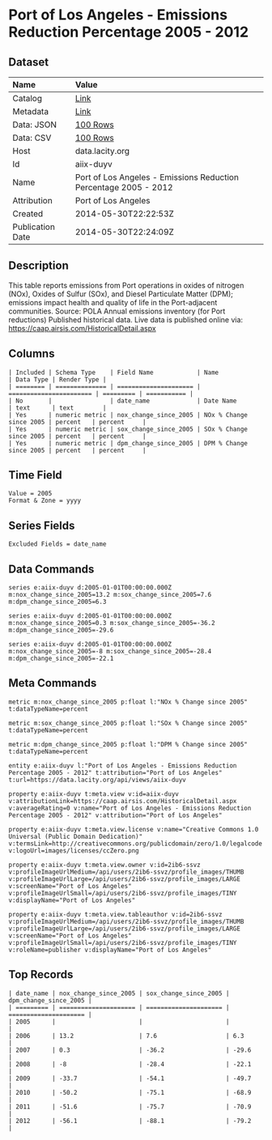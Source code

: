 # Port of Los Angeles - Emissions Reduction Percentage 2005 - 2012

## Dataset

| Name | Value |
| :--- | :---- |
| Catalog | [Link](https://catalog.data.gov/dataset/pola-emissions-reduction-percentage-e7b51) |
| Metadata | [Link](https://data.lacity.org/api/views/aiix-duyv) |
| Data: JSON | [100 Rows](https://data.lacity.org/api/views/aiix-duyv/rows.json?max_rows=100) |
| Data: CSV | [100 Rows](https://data.lacity.org/api/views/aiix-duyv/rows.csv?max_rows=100) |
| Host | data.lacity.org |
| Id | aiix-duyv |
| Name | Port of Los Angeles - Emissions Reduction Percentage 2005 - 2012 |
| Attribution | Port of Los Angeles |
| Created | 2014-05-30T22:22:53Z |
| Publication Date | 2014-05-30T22:24:09Z |

## Description

This table reports emissions from Port operations in oxides of nitrogen (NOx), Oxides of Sulfur (SOx), and Diesel Particulate Matter (DPM); emissions impact health and quality of life in the Port-adjacent communities. Source: POLA Annual emissions inventory (for Port reductions)
Published historical data.  Live data is published online via: https://caap.airsis.com/HistoricalDetail.aspx

## Columns

```ls
| Included | Schema Type    | Field Name            | Name                    | Data Type | Render Type |
| ======== | ============== | ===================== | ======================= | ========= | =========== |
| No       |                | date_name             | Date Name               | text      | text        |
| Yes      | numeric metric | nox_change_since_2005 | NOx % Change since 2005 | percent   | percent     |
| Yes      | numeric metric | sox_change_since_2005 | SOx % Change since 2005 | percent   | percent     |
| Yes      | numeric metric | dpm_change_since_2005 | DPM % Change since 2005 | percent   | percent     |
```

## Time Field

```ls
Value = 2005
Format & Zone = yyyy
```

## Series Fields

```ls
Excluded Fields = date_name
```

## Data Commands

```ls
series e:aiix-duyv d:2005-01-01T00:00:00.000Z m:nox_change_since_2005=13.2 m:sox_change_since_2005=7.6 m:dpm_change_since_2005=6.3

series e:aiix-duyv d:2005-01-01T00:00:00.000Z m:nox_change_since_2005=0.3 m:sox_change_since_2005=-36.2 m:dpm_change_since_2005=-29.6

series e:aiix-duyv d:2005-01-01T00:00:00.000Z m:nox_change_since_2005=-8 m:sox_change_since_2005=-28.4 m:dpm_change_since_2005=-22.1
```

## Meta Commands

```ls
metric m:nox_change_since_2005 p:float l:"NOx % Change since 2005" t:dataTypeName=percent

metric m:sox_change_since_2005 p:float l:"SOx % Change since 2005" t:dataTypeName=percent

metric m:dpm_change_since_2005 p:float l:"DPM % Change since 2005" t:dataTypeName=percent

entity e:aiix-duyv l:"Port of Los Angeles - Emissions Reduction Percentage 2005 - 2012" t:attribution="Port of Los Angeles" t:url=https://data.lacity.org/api/views/aiix-duyv

property e:aiix-duyv t:meta.view v:id=aiix-duyv v:attributionLink=https://caap.airsis.com/HistoricalDetail.aspx v:averageRating=0 v:name="Port of Los Angeles - Emissions Reduction Percentage 2005 - 2012" v:attribution="Port of Los Angeles"

property e:aiix-duyv t:meta.view.license v:name="Creative Commons 1.0 Universal (Public Domain Dedication)" v:termsLink=http://creativecommons.org/publicdomain/zero/1.0/legalcode v:logoUrl=images/licenses/ccZero.png

property e:aiix-duyv t:meta.view.owner v:id=2ib6-ssvz v:profileImageUrlMedium=/api/users/2ib6-ssvz/profile_images/THUMB v:profileImageUrlLarge=/api/users/2ib6-ssvz/profile_images/LARGE v:screenName="Port of Los Angeles" v:profileImageUrlSmall=/api/users/2ib6-ssvz/profile_images/TINY v:displayName="Port of Los Angeles"

property e:aiix-duyv t:meta.view.tableauthor v:id=2ib6-ssvz v:profileImageUrlMedium=/api/users/2ib6-ssvz/profile_images/THUMB v:profileImageUrlLarge=/api/users/2ib6-ssvz/profile_images/LARGE v:screenName="Port of Los Angeles" v:profileImageUrlSmall=/api/users/2ib6-ssvz/profile_images/TINY v:roleName=publisher v:displayName="Port of Los Angeles"
```

## Top Records

```ls
| date_name | nox_change_since_2005 | sox_change_since_2005 | dpm_change_since_2005 | 
| ========= | ===================== | ===================== | ===================== | 
| 2005      |                       |                       |                       | 
| 2006      | 13.2                  | 7.6                   | 6.3                   | 
| 2007      | 0.3                   | -36.2                 | -29.6                 | 
| 2008      | -8                    | -28.4                 | -22.1                 | 
| 2009      | -33.7                 | -54.1                 | -49.7                 | 
| 2010      | -50.2                 | -75.1                 | -68.9                 | 
| 2011      | -51.6                 | -75.7                 | -70.9                 | 
| 2012      | -56.1                 | -88.1                 | -79.2                 | 
```